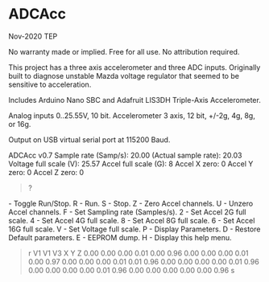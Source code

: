 # ADCAcc
Nov-2020  TEP

No warranty made or implied.
Free for all use.
No attribution required.

This project has a three axis accelerometer and three ADC inputs.
Originally built to diagnose unstable Mazda voltage regulator that
seemed to be sensitive to acceleration.

Includes Arduino Nano SBC and Adafruit LIS3DH Triple-Axis Accelerometer.

Analog inputs 0..25.55V, 10 bit.
Accelerometer 3 axis, 12 bit, +/-2g, 4g, 8g, or 16g.

Output on USB virtual serial port at 115200 Baud.

ADCAcc v0.7
Sample rate (Samp/s):   20.00
(Actual sample rate):   20.03
Voltage full scale (V): 25.57
Accel full scale (G):   8
Accel X zero:           0
Accel Y zero:           0
Accel Z zero:           0
>?

<Space> - Toggle Run/Stop.
R - Run.
S - Stop.
Z - Zero Accel channels.
U - Unzero Accel channels.
F - Set Sampling rate (Samples/s).
2 - Set Accel 2G full scale.
4 - Set Accel 4G full scale.
8 - Set Accel 8G full scale.
6 - Set Accel 16G full scale.
V - Set Voltage full scale.
P - Display Parameters.
D - Restore Default parameters.
E - EEPROM dump.
H - Display this help menu.
>r
V1      V1      V3      X       Y       Z
0.00    0.00    0.00    0.01    0.00    0.96
0.00    0.00    0.00    0.01    0.00    0.97
0.00    0.00    0.00    0.01    0.01    0.96
0.00    0.00    0.00    0.00    0.01    0.96
0.00    0.00    0.00    0.00    0.01    0.96
0.00    0.00    0.00    0.00    0.00    0.96
s
>
